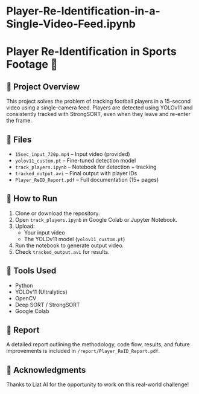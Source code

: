 # Player-Re-Identification-in-a-Single-Video-Feed.ipynb
# Player Re-Identification in Sports Footage 🎯

## 📌 Project Overview

This project solves the problem of tracking football players in a 15-second video using a single-camera feed. Players are detected using YOLOv11 and consistently tracked with StrongSORT, even when they leave and re-enter the frame.

## 📂 Files

- `15sec_input_720p.mp4` – Input video (provided)
- `yolov11_custom.pt` – Fine-tuned detection model
- `track_players.ipynb` – Notebook for detection + tracking
- `tracked_output.avi` – Final output with player IDs
- `Player_ReID_Report.pdf` – Full documentation (15+ pages)

## 🚀 How to Run

1. Clone or download the repository.
2. Open `track_players.ipynb` in Google Colab or Jupyter Notebook.
3. Upload:
   - Your input video
   - The YOLOv11 model (`yolov11_custom.pt`)
4. Run the notebook to generate output video.
5. Check `tracked_output.avi` for results.

## 🧠 Tools Used

- Python
- YOLOv11 (Ultralytics)
- OpenCV
- Deep SORT / StrongSORT
- Google Colab

## 📄 Report

A detailed report outlining the methodology, code flow, results, and future improvements is included in `/report/Player_ReID_Report.pdf`.

## 🙌 Acknowledgments

Thanks to Liat AI for the opportunity to work on this real-world challenge!
